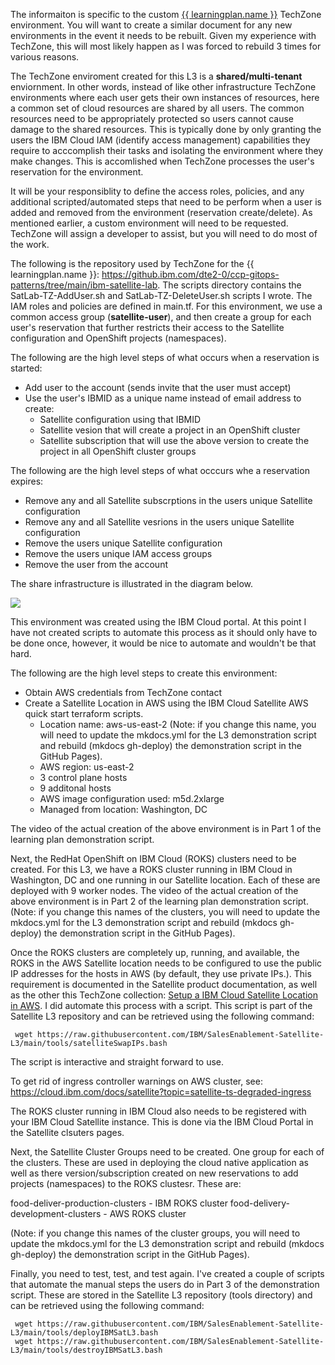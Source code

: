 The informaiton is specific to the custom <a href="https://techzone.ibm.com/collection/se-l3-ibm-cloud-satellite" target="_blank">{{ learningplan.name }}</a> TechZone environment.  You will want to create a similar document for any new environments in the event it needs to be rebuilt.  Given my experience with TechZone, this will most likely happen as I was forced to rebuild 3 times for various reasons.

The TechZone enviroment created for this L3 is a **shared/multi-tenant** enviornment. In other words, instead of like other infrastructure TechZone environments where each user gets their own instances of resources, here a common set of cloud resources are shared by all users.  The common resources need to be appropriately protected so users cannot cause damage to the shared resources.  This is typically done by only granting the users the IBM Cloud IAM (identify access management) capabilities they require to acccomplish their tasks and isolating the environment where they make changes. This is accomlished when TechZone processes the user's reservation for the environment.

It will be your responsiblity to define the access roles, policies, and any additional scripted/automated steps that need to be perform when a user is added and removed from the environment (reservation create/delete).  As mentioned earlier, a custom environment will need to be requested.  TechZone will assign a developer to assist, but you will need to do most of the work.

The following is the repository used by TechZone for the {{ learningplan.name }}: https://github.ibm.com/dte2-0/ccp-gitops-patterns/tree/main/ibm-satellite-lab. The scripts directory contains the SatLab-TZ-AddUser.sh and SatLab-TZ-DeleteUser.sh scripts I wrote.  The IAM roles and policies are defined in main.tf.  For this environment, we use a common access group (**satellite-user**), and then create a group for each user's reservation that further restricts their access to the Satellite configuration and OpenShift projects (namespaces).

The following are the high level steps of what occurs when a reservation is started:

- Add user to the account (sends invite that the user must accept)
- Use the user's IBMID as a unique name instead of email address to create:
  - Satellite configuration using that IBMID
  - Satellite vesion that will create a project in an OpenShift cluster
  - Satellite subscription that will use the above version to create the project in all OpenShift cluster groups

The following are the high level steps of what occcurs whe a reservation expires:

- Remove any and all Satellite subscrptions in the users unique Satellite configuration
- Remove any and all Satellite vesrions in the users unique Satellite configuration
- Remove the users unique Satellite configuration
- Remove the users unique IAM access groups
- Remove the user from the account

The share infrastructure is illustrated in the diagram below.

![](_attachments/L3_Arch2.png)

This environment was created using the IBM Cloud portal. At this point I have not created scripts to automate this process as it should only have to be done once, however, it would be nice to automate and wouldn't be that hard.

The following are the high level steps to create this environment:

- Obtain AWS credentials from TechZone contact
- Create a Satellite Location in AWS using the IBM Cloud Satellite AWS quick start terraform scripts.
  - Location name: aws-us-east-2 (Note: if you change this name, you will need to update the mkdocs.yml for the L3 demonstration script and rebuild (mkdocs gh-deploy) the demonstration script in the GitHub Pages).
  - AWS region: us-east-2
  - 3 control plane hosts
  - 9 additonal hosts
  - AWS image configuration used: m5d.2xlarge
  - Managed from location: Washington, DC

The video of the actual creation of the above environment is in Part 1 of the learning plan demonstration script.

Next, the RedHat OpenShift on IBM Cloud (ROKS) clusters need to be created.  For this L3, we have a ROKS cluster running in IBM Cloud in Washington, DC and one running in our Satellite location. Each of these are deployed with 9 worker nodes. The video of the actual creation of the above environment is in Part 2 of the learning plan demonstration script.  (Note: if you change this names of the clusters, you will need to update the mkdocs.yml for the L3 demonstration script and rebuild (mkdocs gh-deploy) the demonstration script in the GitHub Pages).

Once the ROKS clusters are completely up, running, and available, the ROKS in the AWS Satellite location needs to be configured to use the public IP addresses for the hosts in AWS (by default, they use private IPs.).  This requirement is documented in the Satellite product documentation, as well as the other this TechZone collection: <a href="https://techzone.ibm.com/collection/SetupIBMCloudSatelliteLocationInAWS" target="_blank">Setup a IBM Cloud Satellite Location in AWS</a>.  I did automate this process with a script.  This script is part of the Satellite L3 repository and can be retrieved using the following command:

```
 wget https://raw.githubusercontent.com/IBM/SalesEnablement-Satellite-L3/main/tools/satelliteSwapIPs.bash
```

 The script is interactive and straight forward to use.

 To get rid of ingress controller warnings on AWS cluster, see: https://cloud.ibm.com/docs/satellite?topic=satellite-ts-degraded-ingress

 The ROKS cluster running in IBM Cloud also needs to be registered with your IBM Cloud Satellite instance.  This is done via the IBM Cloud Portal in the Satellite clsuters pages.

 Next, the Satellite Cluster Groups need to be created.  One group for each of the clusters.  These are used in deploying the cloud native application as well as there version/subscription created on new reservations to add projects (namespaces) to the ROKS clustesr.  These are:

 food-deliver-production-clusters - IBM ROKS cluster
 food-delivery-development-clusters - AWS ROKS cluster

 (Note: if you change this names of the cluster groups, you will need to update the mkdocs.yml for the L3 demonstration script and rebuild (mkdocs gh-deploy) the demonstration script in the GitHub Pages).

 Finally, you need to test, test, and test again. I've created a couple of scripts that automate the manual steps the users do in Part 3 of the demonstration script.  These are stored in the Satellite L3 repository (tools directory) and can be retrieved using the following command:

 ```
  wget https://raw.githubusercontent.com/IBM/SalesEnablement-Satellite-L3/main/tools/deployIBMSatL3.bash
  wget https://raw.githubusercontent.com/IBM/SalesEnablement-Satellite-L3/main/tools/destroyIBMSatL3.bash
 ```
